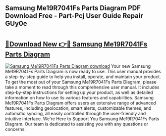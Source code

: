 ## Samsung Me19R7041Fs Parts Diagram PDF Download Free - Part-Pcj User Guide Repair GUy0e

# <h2><a href="http://dfjxzij.blite.top/?on=Samsung+Me19R7041Fs+Parts+Diagram">🔗Download New 👉🔴 Samsung Me19R7041Fs Parts Diagram</a></h2>

[![Samsung Me19R7041Fs Parts Diagram download](https://i.imgur.com/lujVjoI.png)](http://dfjxzij.blite.top/?on=Samsung+Me19R7041Fs+Parts+Diagram)
Your new Samsung Me19R7041Fs Parts Diagram is now ready to use. This user manual provides a step-by-step guide to help you install, operate, and maintain your product. To get the most out of your Samsung Me19R7041Fs Parts Diagram, please take a moment to read through this comprehensive user manual. It includes step-by-step instructions for setting up your product, as well as detailed information on how to use its various features and capabilities. Samsung Me19R7041Fs Parts Diagram offers users an extensive range of advanced features, including geolocation, smart alerts, customizable themes, and automatic syncing, all easily controlled through the user-friendly and intuitive interface. We're Here to Support You Samsung Me19R7041Fs Parts Diagram. Our team is dedicated to assisting you with any questions or concerns.
